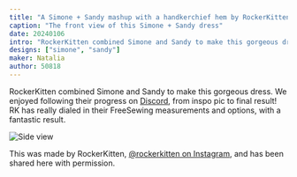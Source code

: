 ```yaml
---
title: "A Simone + Sandy mashup with a handkerchief hem by RockerKitten"
caption: "The front view of this Simone + Sandy dress"
date: 20240106
intro: "RockerKitten combined Simone and Sandy to make this gorgeous dress."
designs: ["simone", "sandy"]
maker: Natalia
author: 50818
---
```


RockerKitten combined Simone and Sandy to make this gorgeous dress. We enjoyed following their progress on [Discord](https://discord.freesewing.org/), from inspo pic to final result! RK has really dialed in their FreeSewing measurements and options, with a fantastic result.

![Side view](https://imagedelivery.net/ouSuR9yY1bHt-fuAokSA5Q/showcase-a-simone-sandy-mashup-with-a-handkerchief-hem-by-rockerkitten-1/public "Side view")

This was made by RockerKitten, [@rockerkitten on Instagram](https://www.instagram.com/rockerkitten/), and has been shared here with permission.

